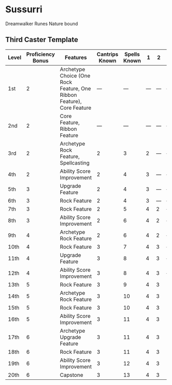 # Sussurri

Dreamwalker
Runes
Nature bound

## Third Caster Template

| Level | Proficiency Bonus | Features                                                              | Cantrips Known | Spells Known | 1 | 2 | 3 | 4 |
|-------|-------------------|-----------------------------------------------------------------------|----------------|--------------|---|---|---|---|
| 1st   | 2                 | Archetype Choice (One Rock Feature, One Ribbon Feature), Core Feature | —              | —            | — | — | — | — |
| 2nd   | 2                 | Core Feature, Ribbon Feature                                          | —              | —            | — | — | — | — |
| 3rd   | 2                 | Archetype Rock Feature, Spellcasting                                  | 2              | 3            | 2 | — | — | — |
| 4th   | 2                 | Ability Score Improvement                                             | 2              | 4            | 3 | — | — | — |
| 5th   | 3                 | Upgrade Feature                                                       | 2              | 4            | 3 | — | — | — |
| 6th   | 3                 | Rock Feature                                                          | 2              | 4            | 3 | — | — | — |
| 7th   | 3                 | Rock Feature                                                          | 2              | 5            | 4 | 2 | — | — |
| 8th   | 3                 | Ability Score Improvement                                             | 2              | 6            | 4 | 2 | — | — |
| 9th   | 4                 | Archetype Rock Feature                                                | 2              | 6            | 4 | 2 | — | — |
| 10th  | 4                 | Rock Feature                                                          | 3              | 7            | 4 | 3 | — | — |
| 11th  | 4                 | Upgrade Feature                                                       | 3              | 8            | 4 | 3 | — | — |
| 12th  | 4                 | Ability Score Improvement                                             | 3              | 8            | 4 | 3 | — | — |
| 13th  | 5                 | Rock Feature                                                          | 3              | 9            | 4 | 3 | 2 | — |
| 14th  | 5                 | Archetype Rock Feature                                                | 3              | 10           | 4 | 3 | 2 | — |
| 15th  | 5                 | Rock Feature                                                          | 3              | 10           | 4 | 3 | 2 | — |
| 16th  | 5                 | Ability Score Improvement                                             | 3              | 11           | 4 | 3 | 3 | — |
| 17th  | 6                 | Archetype Upgrade Feature                                             | 3              | 11           | 4 | 3 | 3 | — |
| 18th  | 6                 | Rock Feature                                                          | 3              | 11           | 4 | 3 | 3 | — |
| 19th  | 6                 | Ability Score Improvement                                             | 3              | 12           | 4 | 3 | 3 | 1 |
| 20th  | 6                 | Capstone                                                              | 3              | 13           | 4 | 3 | 3 | 1 |
